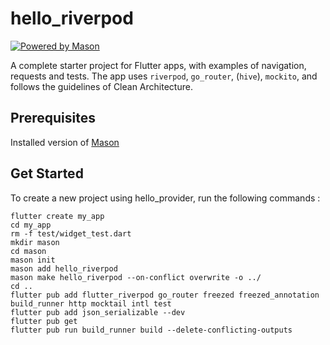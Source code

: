 # hello_riverpod

[![Powered by Mason](https://img.shields.io/endpoint?url=https%3A%2F%2Ftinyurl.com%2Fmason-badge)](https://github.com/felangel/mason)

A complete starter project for Flutter apps, with examples of navigation, requests and tests. The app uses `riverpod`, `go_router`, (`hive`), `mockito`, and follows the guidelines of Clean Architecture.

## Prerequisites

Installed version of [Mason](https://pub.dev/packages/mason)

## Get Started

To create a new project using hello_provider, run the following commands :
```
flutter create my_app
cd my_app
rm -f test/widget_test.dart
mkdir mason
cd mason
mason init
mason add hello_riverpod
mason make hello_riverpod --on-conflict overwrite -o ../
cd ..
flutter pub add flutter_riverpod go_router freezed freezed_annotation build_runner http mocktail intl test
flutter pub add json_serializable --dev
flutter pub get
flutter pub run build_runner build --delete-conflicting-outputs
```
